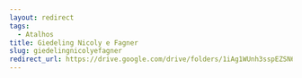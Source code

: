 ```yaml
---
layout: redirect
tags:
  - Atalhos
title: Giedeling Nicoly e Fagner
slug: giedelingnicolyefagner
redirect_url: https://drive.google.com/drive/folders/1iAg1WUnh3sspEZSN6m1tZMjSTnn1mki1?usp=drive_link
---
```

